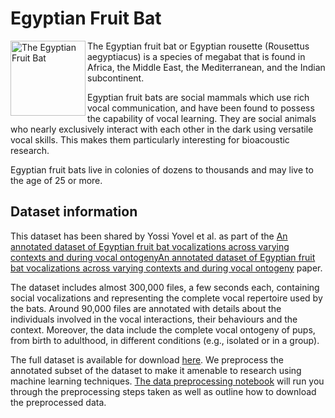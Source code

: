 # Egyptian Fruit Bat

<img src="https://upload.wikimedia.org/wikipedia/commons/4/4c/Skraidantis_egipto_%C5%A1uo_%28cropped%29.jpg" alt="The Egyptian Fruit Bat" width="120" align="left">

The Egyptian fruit bat or Egyptian rousette (Rousettus aegyptiacus) is a species of megabat that is found in Africa, the Middle East, the Mediterranean, and the Indian subcontinent.

Egyptian fruit bats are social mammals which use rich vocal communication, and have been found to possess the capability of vocal learning. They are social animals who nearly exclusively interact with each other in the dark using versatile vocal skills. This makes them particularly interesting for bioacoustic research.

Egyptian fruit bats live in colonies of dozens to thousands and may live to the age of 25 or more.

## Dataset information

This dataset has been shared by Yossi Yovel et al. as part of the [An annotated dataset of Egyptian fruit bat vocalizations across varying contexts and during vocal ontogenyAn annotated dataset of Egyptian fruit bat vocalizations across varying contexts and during vocal ontogeny](https://www.nature.com/articles/sdata2017143) paper.

The dataset includes almost 300,000 files, a few seconds each, containing social vocalizations and representing the complete vocal repertoire used by the bats. Around 90,000 files are annotated with details about the individuals involved in the vocal interactions, their behaviours and the context. Moreover, the data include the complete vocal ontogeny of pups, from birth to adulthood, in different conditions (e.g., isolated or in a group).

The full dataset is available for download [here](https://figshare.com/collections/An_annotated_dataset_of_Egyptian_fruit_bat_vocalizations_across_varying_contexts_and_during_vocal_ontogeny/3666502). We preprocess the annotated subset of the dataset to make it amenable to research using machine learning techniques. [The data preprocessing notebook](https://github.com/earthspecies/library/blob/egyptian_fruit_bat/egyptian_fruit_bat/01_Data_Preprocessing.ipynb) will run you through the preprocessing steps taken as well as outline how to download the preprocessed data.
